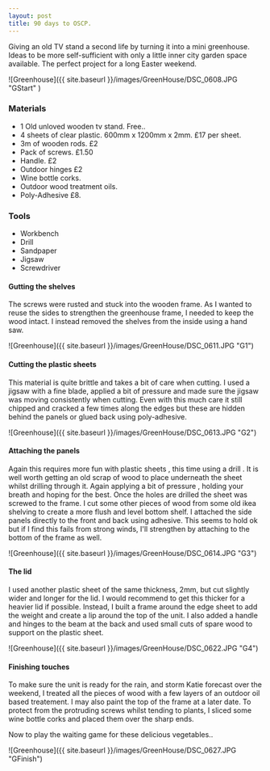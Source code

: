 ```yaml
---
layout: post
title: 90 days to OSCP.
---
```


Giving an old TV stand a second life by turning it into a mini greenhouse. Ideas to be more self-sufficient with only a little inner city garden space available. The perfect project for a long Easter weekend.

![Greenhouse]({{ site.baseurl }}/images/GreenHouse/DSC_0608.JPG "GStart" )

### Materials

* 1 Old unloved wooden tv stand. Free..
* 4 sheets of clear plastic. 600mm x 1200mm x 2mm. £17 per sheet.
* 3m of wooden rods. £2
* Pack of screws. £1.50
* Handle. £2
* Outdoor hinges £2
* Wine bottle corks.
* Outdoor wood treatment oils.
* Poly-Adhesive £8.

### Tools

* Workbench
* Drill
* Sandpaper
* Jigsaw
* Screwdriver

#### Gutting the shelves

The screws were rusted and stuck into the wooden frame. As I wanted to reuse the sides to strengthen the greenhouse frame, I needed to keep the wood intact. I instead removed the shelves from the inside using a hand saw. 

![Greenhouse]({{ site.baseurl }}/images/GreenHouse/DSC_0611.JPG "G1")

#### Cutting the plastic sheets

This material is quite brittle and takes a bit of care when cutting. I used a jigsaw with a fine blade, applied a bit of pressure and made sure the jigsaw was moving consistently when cutting. Even with this much care it still chipped and cracked a few times along the edges but these are hidden behind the panels or glued back using poly-adhesive. 

![Greenhouse]({{ site.baseurl }}/images/GreenHouse/DSC_0613.JPG "G2")

#### Attaching the panels

Again this requires more fun with plastic sheets , this time using a drill . It is well worth getting an old scrap of wood to place underneath the sheet whilst drilling through it. Again applying a bit of pressure , holding your breath and hoping for the best. Once the holes are drilled the sheet was screwed to the frame. I cut some other pieces of wood from some old ikea shelving to create a more flush and level bottom shelf. I attached the side panels directly to the front and back using adhesive. This seems to hold ok but if I find this fails from strong winds, I'll strengthen by attaching to the bottom of the frame as well.

![Greenhouse]({{ site.baseurl }}/images/GreenHouse/DSC_0614.JPG "G3")

#### The lid

I used another plastic sheet of the same thickness, 2mm, but cut slightly wider and longer for the lid. I would recommend to get this thicker for a heavier lid if possible. Instead, I built a frame around the edge sheet to add the weight and create a lip around the top of the unit. I also added a handle and hinges to the beam at the back and used small cuts of spare wood to support on the plastic sheet.

![Greenhouse]({{ site.baseurl }}/images/GreenHouse/DSC_0622.JPG "G4")

#### Finishing touches

To make sure the unit is ready for the rain, and storm Katie forecast over the weekend, I treated all the pieces of wood with a few layers of an outdoor oil based treatement. I may also paint the top of the frame at a later date. To protect from the protruding screws whilst tending to plants, I sliced some wine bottle corks and placed them over the sharp ends. 

Now to play the waiting game for these delicious vegetables..

![Greenhouse]({{ site.baseurl }}/images/GreenHouse/DSC_0627.JPG "GFinish")

